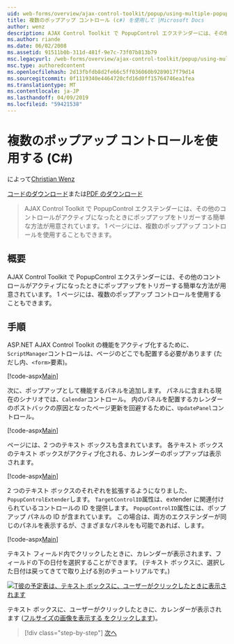```yaml
---
uid: web-forms/overview/ajax-control-toolkit/popup/using-multiple-popup-controls-cs
title: 複数のポップアップ コントロール (c#) を使用して |Microsoft Docs
author: wenz
description: AJAX Control Toolkit で PopupControl エクステンダーには、その他のコントロールがアクティブになったときにポップアップをトリガーする簡単な方法が用意されています。 M を使用することもしています.
ms.author: riande
ms.date: 06/02/2008
ms.assetid: 91511b0b-311d-481f-9e7c-73f07b813b79
msc.legacyurl: /web-forms/overview/ajax-control-toolkit/popup/using-multiple-popup-controls-cs
msc.type: authoredcontent
ms.openlocfilehash: 2d13fbfdb8d2fe66c5ff036060b9289017f79d14
ms.sourcegitcommit: 0f1119340e4464720cfd16d0ff15764746ea1fea
ms.translationtype: MT
ms.contentlocale: ja-JP
ms.lasthandoff: 04/09/2019
ms.locfileid: "59421538"
---
```

# <a name="using-multiple-popup-controls-c"></a>複数のポップアップ コントロールを使用する (C#)

によって[Christian Wenz](https://github.com/wenz)

[コードのダウンロード](http://download.microsoft.com/download/9/3/f/93f8daea-bebd-4821-833b-95205389c7d0/PopupControl1.cs.zip)または[PDF のダウンロード](http://download.microsoft.com/download/2/d/c/2dc10e34-6983-41d4-9c08-f78f5387d32b/popupcontrol1CS.pdf)

> AJAX Control Toolkit で PopupControl エクステンダーには、その他のコントロールがアクティブになったときにポップアップをトリガーする簡単な方法が用意されています。 1 ページには、複数のポップアップ コントロールを使用することもできます。


## <a name="overview"></a>概要

AJAX Control Toolkit で PopupControl エクステンダーには、その他のコントロールがアクティブになったときにポップアップをトリガーする簡単な方法が用意されています。 1 ページには、複数のポップアップ コントロールを使用することもできます。

## <a name="steps"></a>手順

ASP.NET AJAX Control Toolkit の機能をアクティブ化するために、`ScriptManager`コントロールは、ページのどこでも配置する必要があります (ただし内、`<form>`要素)。

[!code-aspx[Main](using-multiple-popup-controls-cs/samples/sample1.aspx)]

次に、ポップアップとして機能するパネルを追加します。 パネルに含まれる現在のシナリオでは、`Calendar`コントロール。 内のパネルを配置するカレンダーのポストバックの原因となったページ更新を回避するために、`UpdatePanel`コントロール。

[!code-aspx[Main](using-multiple-popup-controls-cs/samples/sample2.aspx)]

ページには、2 つのテキスト ボックスも含まれています。 各テキスト ボックスのテキスト ボックスがアクティブ化される、カレンダーのポップアップは表示されます。

[!code-aspx[Main](using-multiple-popup-controls-cs/samples/sample3.aspx)]

2 つのテキスト ボックスのそれぞれを拡張するようになりました、`PopupControlExtender`します。 `TargetControlID`属性は、extender に関連付けられているコントロールの ID を提供します。 `PopupControlID`属性には、ポップアップ パネルの ID が含まれています。 この場合は、両方のエクステンダーが同じのパネルを表示するが、さまざまなパネルをも可能であれば、します。

[!code-aspx[Main](using-multiple-popup-controls-cs/samples/sample4.aspx)]

テキスト フィールド内でクリックしたときに、カレンダーが表示されます、フィールドの下の日付を選択することができます。 (テキスト ボックスに、選択した日付は戻ってきてで取り上げる別のチュートリアルです。)


[![T彼の予定表は、テキスト ボックスに、ユーザーがクリックしたときに表示されます](using-multiple-popup-controls-cs/_static/image2.png)](using-multiple-popup-controls-cs/_static/image1.png)

テキスト ボックスに、ユーザーがクリックしたときに、カレンダーが表示されます ([フルサイズの画像を表示する をクリックします](using-multiple-popup-controls-cs/_static/image3.png))。

> [!div class="step-by-step"]
> [次へ](handling-postbacks-from-a-popup-control-with-an-updatepanel-cs.md)
